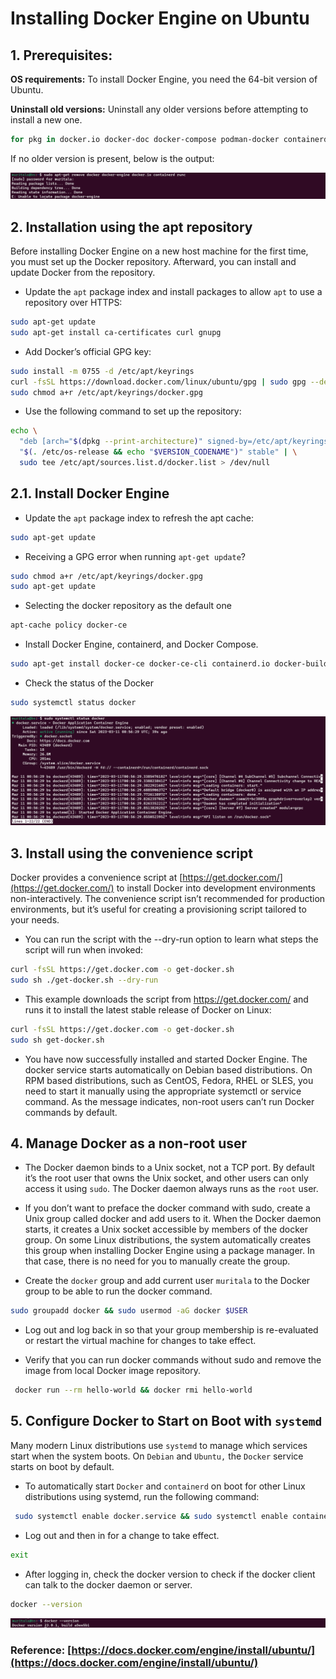 # Installing Docker Engine on Ubuntu

## 1. **Prerequisites:**

**OS requirements:** To install Docker Engine, you need the 64-bit version of Ubuntu.

**Uninstall old versions:** Uninstall any older versions before attempting to install a new one.

```bash
for pkg in docker.io docker-doc docker-compose podman-docker containerd runc; do sudo apt-get remove $pkg; done
```

If no older version is present, below is the output:

![Untitled](assets/images/installing-docker-engine-on-ubuntu/Untitled.png)

## 2. **Installation using the apt repository**

Before installing Docker Engine on a new host machine for the first time, you must set up the Docker repository. Afterward, you can install and update Docker from the repository. 

- Update the `apt` package index and install packages to allow `apt` to use a repository over HTTPS:

```bash
sudo apt-get update
sudo apt-get install ca-certificates curl gnupg
```

- Add Docker’s official GPG key:

```bash
sudo install -m 0755 -d /etc/apt/keyrings
curl -fsSL https://download.docker.com/linux/ubuntu/gpg | sudo gpg --dearmor -o /etc/apt/keyrings/docker.gpg
sudo chmod a+r /etc/apt/keyrings/docker.gpg
```

- Use the following command to set up the repository:

```bash
echo \
  "deb [arch="$(dpkg --print-architecture)" signed-by=/etc/apt/keyrings/docker.gpg] https://download.docker.com/linux/ubuntu \
  "$(. /etc/os-release && echo "$VERSION_CODENAME")" stable" | \
  sudo tee /etc/apt/sources.list.d/docker.list > /dev/null
```

## 2.1. **Install Docker Engine**

- Update the `apt` package index to refresh the apt cache:

```bash
sudo apt-get update
```

- Receiving a GPG error when running `apt-get update`?

```bash
sudo chmod a+r /etc/apt/keyrings/docker.gpg
sudo apt-get update
```

- Selecting the docker repository as the default one

```bash
apt-cache policy docker-ce
```

- Install Docker Engine, containerd, and Docker Compose.

```bash
sudo apt-get install docker-ce docker-ce-cli containerd.io docker-buildx-plugin docker-compose-plugin
```

- Check the status of the Docker

```bash
sudo systemctl status docker
```

![Untitled](assets/images/installing-docker-engine-on-ubuntu/Untitled%201.png)


## 3. **Install using the convenience script**

Docker provides a convenience script at [https://get.docker.com/](https://get.docker.com/) to install Docker into development environments non-interactively. The convenience script isn’t recommended for production environments, but it’s useful for creating a provisioning script tailored to your needs. 

- You can run the script with the --dry-run option to learn what steps the script will run when invoked:

```bash
curl -fsSL https://get.docker.com -o get-docker.sh
sudo sh ./get-docker.sh --dry-run
```

- This example downloads the script from https://get.docker.com/ and runs it to install the latest stable release of Docker on Linux:

```bash
curl -fsSL https://get.docker.com -o get-docker.sh
sudo sh get-docker.sh
```

- You have now successfully installed and started Docker Engine. The docker service starts automatically on Debian based distributions. On RPM based distributions, such as CentOS, Fedora, RHEL or SLES, you need to start it manually using the appropriate systemctl or service command. As the message indicates, non-root users can’t run Docker commands by default.


## 4. **Manage Docker as a non-root user**

- The Docker daemon binds to a Unix socket, not a TCP port. By default it’s the root user that owns the Unix socket, and other users can only access it using `sudo`. The Docker daemon always runs as the `root` user.

- If you don’t want to preface the docker command with sudo, create a Unix group called docker and add users to it. When the Docker daemon starts, it creates a Unix socket accessible by members of the docker group. On some Linux distributions, the system automatically creates this group when installing Docker Engine using a package manager. In that case, there is no need for you to manually create the group.

- Create the `docker` group and add current user `muritala` to the Docker group to be able to run the docker command.

```bash
sudo groupadd docker && sudo usermod -aG docker $USER
```

- Log out and log back in so that your group membership is re-evaluated or restart the virtual machine for changes to take effect.

- Verify that you can run docker commands without sudo and remove the image from local Docker image repository.

```bash
 docker run --rm hello-world && docker rmi hello-world
 ```

## 5. **Configure Docker to Start on Boot with `systemd`**

Many modern Linux distributions use `systemd` to manage which services start when the system boots. On  `Debian` and `Ubuntu,` the `Docker` service starts on boot by default.

- To automatically start `Docker` and `containerd` on boot for other Linux distributions using systemd, run the following command:

```bash
 sudo systemctl enable docker.service && sudo systemctl enable containerd.service
 ```

- Log out and then in for a change to take effect.

```bash
exit
```

- After logging in, check the docker version to check if the docker client can talk to the docker daemon or server.

```bash
docker --version
```

![Untitled](assets/images/installing-docker-engine-on-ubuntu/Untitled%202.png)

### Reference: [https://docs.docker.com/engine/install/ubuntu/](https://docs.docker.com/engine/install/ubuntu/)